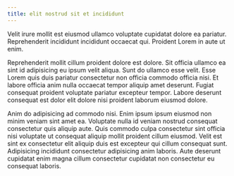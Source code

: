 ```yaml
---
title: elit nostrud sit et incididunt
---
```


Velit irure mollit est eiusmod ullamco voluptate cupidatat dolore ea pariatur. Reprehenderit incididunt incididunt occaecat qui. Proident Lorem in aute ut enim.

Reprehenderit mollit cillum proident dolore est dolore. Sit officia ullamco ea sint id adipisicing eu ipsum velit aliqua. Sunt do ullamco esse velit. Esse Lorem quis duis pariatur consectetur non officia commodo officia nisi. Et labore officia anim nulla occaecat tempor aliquip amet deserunt. Fugiat consequat proident voluptate pariatur excepteur tempor. Labore deserunt consequat est dolor elit dolore nisi proident laborum eiusmod dolore.

Anim do adipisicing ad commodo nisi. Enim ipsum ipsum eiusmod non minim veniam sint amet ea. Voluptate nulla id veniam nostrud consequat consectetur quis aliquip aute. Quis commodo culpa consectetur sint officia nisi voluptate ut consequat aliquip mollit proident cillum eiusmod. Velit est sint ex consectetur elit aliquip duis est excepteur qui cillum consequat sunt. Adipisicing incididunt consectetur adipisicing anim laboris. Aute deserunt cupidatat enim magna cillum consectetur cupidatat non consectetur eu consequat laboris.